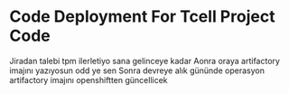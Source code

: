 # Code Deployment For Tcell Project Code

Jiradan talebi tpm ilerletiyo sana gelinceye kadar
Aonra oraya artifactory imajını yazıyosun odd ye sen
Sonra devreye alık gününde operasyon artifactory imajını openshiftten güncellicek